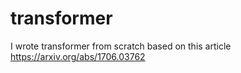 # transformer
I wrote transformer from scratch based on this article https://arxiv.org/abs/1706.03762
